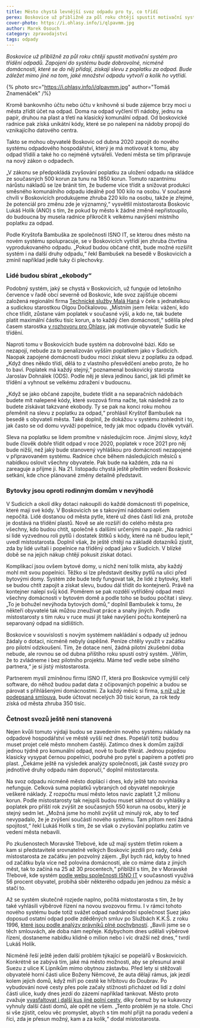```yaml
---
title: Město chystá levnější svoz odpadu pro ty, co třídí
perex: Boskovice už přibližně za půl roku chtějí spustit motivační systém pro třídění odpadů. Zapojení do systému bude dobrovolné, nicméně domácnosti, které se do něj přidají, získají slevu z poplatku za odpad.
cover-photo: https://i.ohlasy.info/i/qlpavmm.jpg
author: Marek Osouch
category: zpravodajství
tags: odpady
---
```


*Boskovice už přibližně za půl roku chtějí spustit motivační systém pro třídění odpadů. Zapojení do systému bude dobrovolné, nicméně domácnosti, které se do něj přidají, získají slevu z poplatku za odpad. Bude záležet mimo jiné na tom, jaké množství odpadu vytvoří a kolik ho vytřídí.*

{% photo src="https://i.ohlasy.info/i/qlpavmm.jpg" author="Tomáš Znamenáček" /%}

Kromě bankovního účtu nebo účtu v knihovně si bude zájemce brzy moci u města zřídit účet na odpad. Doma na odpad vyčlení tři nádoby, jednu na papír, druhou na plast a třetí na klasický komunální odpad. Od boskovické radnice pak získá unikátní kódy, které se po nalepení na nádoby propojí do vznikajícího datového centra.

Takto se mohou obyvatelé Boskovic od dubna 2020 zapojit do nového systému odpadového hospodářství, který je má motivovat k tomu, aby odpad třídili a také ho co nejméně vytvářeli. Vedení města se tím připravuje na nový zákon o odpadech.

„V zákonu se předpokládá zvyšování poplatku za uložení odpadu na skládce ze současných 500 korun za tunu na 1850 korun. Tomuto razantnímu nárůstu nákladů se lze bránit tím, že budeme více třídit a snižovat produkci směsného komunálního odpadu ideálně pod 100 kilo na osobu. V současné chvíli v Boskovicích produkujeme zhruba 220 kilo na osobu, takže je zřejmé, že potenciál pro změnu zde je významný,“ vysvětlil místostarosta Boskovic Lukáš Holík (ANO) s tím, že pokud by město k žádné změně nepřistoupilo, do budoucna by musela radnice přikročit k velkému navýšení místního poplatku za odpad.

Podle Kryštofa Bambuška ze společnosti ISNO IT, se kterou dnes město na novém systému spolupracuje, se v Boskovicích vytřídí jen zhruba čtvrtina vyprodukovaného odpadu. „Pokud budou občané chtít, bude možné rozšířit systém i na další druhy odpadu,“ řekl Bambušek na besedě v Boskovicích a zmínil například jedlé tuky či plechovky.

### Lidé budou sbírat „ekobody“

Podobný systém, jaký se chystá v Boskovicích, už funguje od letošního července v řadě obcí severně od Boskovic, kde svoz zajišťuje obcemi založená regionální firma [Technické služby Malá Haná](https://ohlasy.info/clanky/2019/05/svoz-odpadu.html) v čele s jednatelkou a sudickou starostkou Olgou Dočkalovou. „Místním jsem řekla: vážení, kdo chce třídit, zůstane vám poplatek v současné výši, a kdo ne, tak budete platit maximální částku tisíc korun, a to každý člen domácnosti,“ sdělila před časem starostka [v rozhovoru pro Ohlasy](https://ohlasy.info/clanky/2019/04/rozhovor-dockalova.html), jak motivuje obyvatele Sudic ke třídění.

Naproti tomu v Boskovicích bude systém na dobrovolné bázi. Kdo se nezapojí, nebude za to penalizován vyšším poplatkem jako v Sudicích. Naopak zapojené domácnosti budou moci získat slevu z poplatku za odpad. „Když dnes někdo třídí, dělá to z vlastního přesvědčení anebo proto, že ho to baví. Poplatek má každý stejný,“ poznamenal boskovický starosta Jaroslav Dohnálek (ODS). Podle něj je sleva jedinou šancí, jak lidi přimět ke třídění a vyhnout se velkému zdražení v budoucnu.

„Když se jako občané zapojíte, budete třídit a na separačních nádobách budete mít nalepené kódy, které svozová firma načte, tak následně za to budete získávat takzvané ekobody. Ty se pak na konci roku mohou přeměnit na slevu z poplatku za odpad,“ prohlásil Kryštof Bambušek na besedě s obyvateli města. Také doplnil, že dokážou v systému zohlednit i to, jak často se od domu vyváží popelnice, tedy jak moc odpadu člověk vytváří.

Sleva na poplatku se lidem promítne v následujícím roce. Jinými slovy, když bude člověk dobře třídit odpad v roce 2020, poplatek v roce 2021 pro něj bude nižší, než jaký bude stanovený vyhláškou pro domácnosti nezapojené v připravovaném systému. Radnice chce během následujících měsíců s nabídkou oslovit všechny obyvatele. Pak bude na každém, zda na ni zareaguje a přijme ji. Na 21. listopadu chystá ještě předtím vedení Boskovic setkání, kde chce plánované změny detailně představit.

### Bytovky jsou oproti rodinným domům v nevýhodě

V Sudicích a okolí díky dotaci nakoupili do každé domácnosti tři popelnice, které mají své kódy. V Boskovicích se s takovými nádobami ovšem nepočítá. Lidé dostanou od města pytle, které už dnes částí lidí zná, protože je dostává na třídění plastů. Nově se ale rozšíří do celého města pro všechny, kdo budou chtít, společně s dalšími určenými na papír. „Na radnici si lidé vyzvednou roli pytlů i dostatek štítků s kódy, které na ně budou lepit,“ uvedl místostarosta. Doplnil však, že ještě chtějí na základě dotazníků zjistit, zda by lidé uvítali i popelnice na tříděný odpad jako v Sudicích. V blízké době se na jejich nákup chtějí pokusit získat dotaci.

Komplikací jsou ovšem bytové domy, u nichž není tolik místa, aby každý mohl mít svou popelnici. Těžko si lze představit desítky pytlů na ulici před bytovými domy. Systém zde bude tedy fungovat tak, že lidé z bytovky, kteří se budou chtít zapojit a získat slevu, budou dál třídit do kontejnerů. Právě na kontejner nalepí svůj kód. Poměrem se pak rozdělí vytříděný odpad mezi všechny domácnosti v bytovém domě a podle toho se budou počítat i slevy. „To je bohužel nevýhoda bytových domů,“ doplnil Bambušek k tomu, že někteří obyvatelé tak můžou zneužívat práce a snahy jiných. Podle místostarosty s tím ruku v ruce musí jít také navýšení počtu kontejnerů na separovaný odpad na sídlištích.

Boskovice v souvislosti s novým systémem nakládání s odpady už jednou žádaly o dotaci, nicméně nebyly úspěšné. Peníze chtěly využít v začátku pro pilotní odzkoušení. Tím, že dotace není, žádná pilotní zkušební doba nebude, ale rovnou se od dubna příštího roku spustí ostrý systém. „Věřím, že to zvládneme i bez pilotního projektu. Máme teď vedle sebe silného partnera,“ je si jistý místostarosta.

Partnerem myslí zmíněnou firmu ISNO IT, která pro Boskovice vymýšlí celý software, do něhož budou padat data z očipovaných popelnic a budou se párovat s přihlášenými domácnostmi. Za každý měsíc si firma, [s níž už je podepsaná smlouva](https://www.hlidacstatu.cz/Detail/10261446), bude účtovat necelých 30 tisíc korun, za rok tedy získá od města zhruba 350 tisíc.

### Četnost svozů ještě není stanovená

Nejen kvůli tomuto výdaji budou se zavedením nového systému náklady na odpadové hospodářství ve městě vyšší než dnes. Popeláři totiž budou muset projet celé město mnohem častěji. Zatímco dnes k domům zajíždí jednou týdně pro komunální odpad, nově to bude třikrát. Jednou pojedou klasicky vysypat černou popelnici, podruhé pro pytel s papírem a potřetí pro plast. „Čekáme ještě na výsledek analýzy společnosti, jak časté svozy pro jednotlivé druhy odpadu nám doporučí,“ doplnil místostarosta.

Na svoz odpadu nicméně město doplácí i dnes, kdy ještě tato novinka nefunguje. Celková suma poplatků vybraných od obyvatel nepokryje veškeré náklady. Z rozpočtu musí město letos navíc zaplatit 1,2 milionu korun. Podle místostarosty tak nejspíš budou muset sáhnout do vyhlášky a poplatek pro příští rok zvýšit ze současných 550 korun na osobu, který je stejný sedm let. „Možná jsme ho mohli zvýšit už minulý rok, aby to teď nevypadalo, že je zvýšení součástí nového systému. Tam přitom není žádná spojitost,“ řekl Lukáš Holík s tím, že se však o zvyšování poplatku zatím ve vedení města nebavili. 

Po zkušenostech Moravské Třebové, kde už mají systém třetím rokem a kam si představitelé srovnatelně velkých Boskovic jezdili pro rady, čeká místostarosta ze začátku jen pozvolný zájem. „Byl bych rád, kdyby to hned od začátku byla více než polovina domácností, ale co máme data z jiných měst, tak to začíná na 25 až 30 procentech,“ přiblížil s tím, že v Moravské Třebové, kde systém [podle webu společnosti ISNO IT](https://www.mojeodpadky.cz) v současnosti využívá 56 procent obyvatel, probíhá sběr některého odpadu jen jednou za měsíc a stačí to.

Až se systém skutečně rozjede naplno, počítá místostarosta s tím, že by také vyhlásili výběrové řízení na novou svozovou firmu. I v rámci tohoto nového systému bude totiž svážet odpad nadnárodní společnost Suez jako doposud ostatní odpad podle zděděných smluv po Službách K.K.Š. z roku 1996, [které jsou podle analýzy právníků plné pochybností](https://ohlasy.info/clanky/2018/12/smlouvy-odpad.html). „Bavili jsme se o těch smlouvách, ale doba nám nepřeje. Kdybychom dnes udělali výběrové řízení, dostaneme nabídku klidně o milion nebo i víc dražší než dnes,“ tvrdí Lukáš Holík.

Nicméně řeší ještě jeden další problém týkající se popelářů v Boskovicích. Konkrétně se zabývá tím, jaké má město možnosti, aby se přesunul areál Suezu z ulice K Lipníkům mimo obytnou zástavbu. Před lety si stěžovali obyvatelé horní části ulice Boženy Němcové, že auta dělají rámus, jak jezdí kolem jejich domů, když míří po cestě ke hřbitovu do Doubrav. Po vybudování nové cesty přes pole začaly stížnosti přicházet od lidí z dolní části ulice, kudy dnes jezdí do zázemí například tankovat. Město proto zvažuje [vyasfaltovat i další kus jiné polní cesty](https://forum.ohlasy.info/t/filipika-proti-asfaltovani/272), díky čemuž by se kukavozy vyhnuly další části domů, ale opět ne všem. „Tento problém je na stole. Chci si vše zjistit, celou věc promyslet, abych s tím mohl přijít na poradu vedení a říci, zda je přesun možný, kam a za kolik,“ dodal místostarosta.
